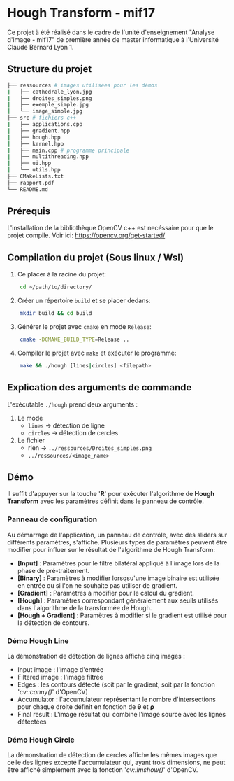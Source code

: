 # Hough Transform - mif17

Ce projet à été réalisé dans le cadre de l'unité d'enseignement "Analyse d'image - mif17" de première année de master informatique à l'Université Claude Bernard Lyon 1.

## Structure du projet 

```bash
├── ressources # images utilisées pour les démos
|   ├── cathedrale_lyon.jpg
|   ├── droites_simples.png
|   ├── exemple_simple.jpg
|   └── image_simple.jpg
├── src # fichiers c++
|   ├── applications.cpp 
|   ├── gradient.hpp
|   ├── hough.hpp
|   ├── kernel.hpp
|   ├── main.cpp # programme principale 
|   ├── multithreading.hpp
|   ├── ui.hpp
|   └── utils.hpp
├── CMakeLists.txt
├── rapport.pdf
└── README.md
```

## Prérequis 

L'installation de la bibliothèque OpenCV c++ est necéssaire pour que le projet compile. Voir ici: https://opencv.org/get-started/

## Compilation du projet (Sous linux / Wsl)

1. Ce placer à la racine du projet: 
```bash
    cd ~/path/to/directory/
```
2. Créer un répertoire `build` et se placer dedans: 
```bash
    mkdir build && cd build
```
3. Générer le projet avec `cmake` en mode `Release`: 
```bash
    cmake -DCMAKE_BUILD_TYPE=Release ..
```
4. Compiler le projet avec `make` et exécuter le programme: 
```bash
    make && ./hough [lines|circles] <filepath> 
```

## Explication des arguments de commande

L'exécutable `./hough` prend deux arguments :
1. Le mode 
   - `lines` -> détection de ligne 
   - `circles` -> détection de cercles 
2. Le fichier 
   - rien -> `../ressources/Droites_simples.png`
   - `../ressources/<image_name>`
  
## Démo 

 Il suffit d'appuyer sur la touche '**R**' pour exécuter l'algorithme de **Hough Transform** avec les paramètres définit dans le panneau de contrôle. 

### Panneau de configuration
Au démarrage de l'application, un panneau de contrôle, avec des sliders sur différents paramètres, s'affiche. Plusieurs types de paramètres peuvent être modifier pour influer sur le résultat de l'algorithme de Hough Transform:
- **[Input]** : Paramètres pour le filtre bilatéral appliqué à l'image lors de la phase de pré-traitement.  
- **[Binary]** : Paramètres à modifier lorsqsu'une image binaire est utilisée en entrée ou si l'on ne souhaite pas utiliser de gradient.  
- **[Gradient]** : Paramètres à modifier pour le calcul du gradient. 
- **[Hough]** : Paramètres correspondant généralement aux seuils utilisés dans l'algorithme de la transformée de Hough. 
- **[Hough + Gradient]** : Paramètres à modifier si le gradient est utilisé pour la détection de contours. 


### Démo Hough Line

La démonstration de détection de lignes affiche cinq images : 
- Input image : l'image d'entrée 
- Filtered image : l'image filtrée 
- Edges : les contours détecté (soit par le gradient, soit par la fonction '*cv::canny()*' d'OpenCV)
- Accumulator : l'accumulateur représentant le nombre d'intersections pour chaque droite définit en fonction de $\boldsymbol\theta$ et $\boldsymbol\rho$
- Final result : L'image résultat qui combine l'image source avec les lignes détectées

### Démo Hough Circle

La démonstration de détection de cercles affiche les mêmes images que celle des lignes excepté l'accumulateur qui, ayant trois dimensions, ne peut être affiché simplement avec la fonction '*cv::imshow()*' d'OpenCV. 
